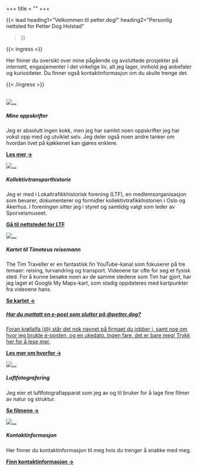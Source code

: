+++
title = ""
+++

<!-- markdownlint-disable MD033 MD013 -->

{{< lead
  heading1="Velkommen til petter.dog!"
  heading2="Personlig nettsted for Petter Dog Holstad"
  >}}

{{< ingress >}}

Her finner du oversikt over mine pågående og avsluttede prosjekter på internett,
engasjementer i det virkelige liv, alt jeg lager, innhold jeg anbefaler og kuriositeter. Du
finner også kontaktinformasjon om du skulle trenge det.

{{< /ingress >}}

<br>

<div class="card-columns">

<a href="../kokebok" style="color: black;">
<div class="card">
<img src="../_index/hundemat-forside.png" class="card-img-top" alt="..."></a>
<div class="card-body">
<h5 class="card-title">Mine oppskrifter</h5>
<p class="card-text">
Jeg er absolutt ingen kokk, men jeg har samlet noen oppskrifter jeg har vokst opp med og utviklet
selv. Jeg deler også noen andre tanker om hvordan livet på kjøkkenet kan gjøres enklere.
</p>
<p><strong><a href="../kokebok">Les mer →</a></strong></p>
</div></div>

<a href="https://ltf.no" style="color: black;">
<div class="card">
<img src="../_index/veterantrikk.jpg" class="card-img-top" alt="..."></a>
<div class="card-body">
<h5 class="card-title">Kollektivtransporthistorie</h5>
<p class="card-text">
Jeg er med i Lokaltrafikkhistorisk forening (LTF), en medlemsorganisasjon som bevarer, dokumenterer
og formidler kollektivtrafikkhistorien i Oslo og Akerhus. I foreningen sitter jeg i
styret og samtidig valgt som leder av Sporveismuseet.
</p>
<p><strong><a href="https://ltf.no">Gå til nettstedet for LTF <sup><i class="fas fa-external-link-alt"></i></sup></a></strong>
</div></div>

<a href="../timtraveller" style="color: black;">
<div class="card">
<img src="../_index/tim.jpg" class="card-img-top" alt="..."></a>
<div class="card-body">
<h5 class="card-title">Kartet til Timoteus reisemann</h5>
<p class="card-text">
The Tim Traveller er en fantastisk fin YouTube-kanal som fokuserer på tre temaer:
reising, turvandring og transport. Videoene tar ofte for seg et fysisk sted.
For å kunne besøke noen av de samme stedene som Tim har gjort, har jeg laget et Google
My Maps-kart, som stadig oppdateres med kartpunkter fra videoene hans.
</p>
<p><strong><a href="../timtraveller">Se kartet →</a></strong></p>
</div></div>

<a href="../epostadressen-min">
<div class="card border-primary mb-3";">
<div class="card-body text-primary">
<h5 class="card-title">Har du mottatt en e-post som slutter på @petter.dog?</h5>
<p class="card-text">
Foran krøllalfa (@) står det nok navnet på firmaet du jobber i, samt noe om hvor jeg brukte
e-posten, og en ukedato. Ingen fare, det er bare meg! Trykk her for å lese mer.
</p>
<p><strong>Les mer om hvorfor →</strong></p>
</div></a></div>

<a href="../luftfoto" style="color: black;">
<div class="card">
<img src="../_index/luftfoto.png" class="card-img-top" alt="..."></a>
<div class="card-body">
<h5 class="card-title">Luftfotografering</h5>
<p class="card-text">
Jeg eier et luftfotografiapparat som jeg av og til bruker for å lage fine filmer av natur og
struktur.
</p>
<p><b><a href="../luftfoto">Se filmene → </a></b></p>
</div></div>

<a href="../kontaktinfo" style="color: black;">
<div class="card">
<img src="../_index/petter.jpg" class="card-img-top" alt="..."></a>
<div class="card-body">
<h5 class="card-title">Kontaktinformasjon</h5>
<p class="card-text">
Her finner du kontaktinformasjon til meg hvis du trenger å snakke med meg.</p>
<p><b><a href="../kontaktinfo">Finn kontaktinformasjon → </a></b></p>
</div></div>

</div>
